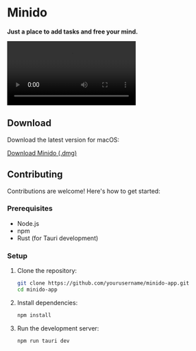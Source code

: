 # Minido

**Just a place to add tasks and free your mind.**

![Minido Demo](https://github.com/thiagomv-dev/minido-app/raw/refs/heads/main/demo.mp4)

## Download

Download the latest version for macOS:

[Download Minido (.dmg)](https://github.com/thiagomv-dev/minido-app/raw/refs/heads/main/releases/latest/download/Minido_latest_aarch64.dmg)

## Contributing

Contributions are welcome! Here's how to get started:

### Prerequisites

- Node.js
- npm
- Rust (for Tauri development)

### Setup

1. Clone the repository:

   ```bash
   git clone https://github.com/yourusername/minido-app.git
   cd minido-app
   ```

2. Install dependencies:

   ```bash
   npm install
   ```

3. Run the development server:
   ```bash
   npm run tauri dev
   ```
